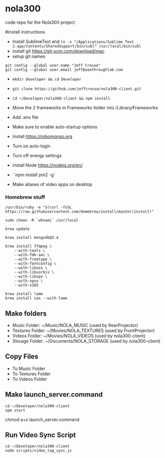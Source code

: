 # nola300
code repo for the Nola300 project


#install instructions
- Install SublimeText and ``ln -s "/Applications/Sublime Text 2.app/Contents/SharedSupport/bin/subl" /usr/local/bin/subl``
- install git https://git-scm.com/download/mac
- setup git names

```
git config --global user.name "Jeff Crouse"
git config --global user.email jeff@seethroughlab.com
```

- ``mkdir Developer && cd Developer``
- ``git clone https://github.com/jeffcrouse/nola300-client.git``
- ``cd ~/Developer/nola300-client && npm install``
- Move the 2 frameworks in Frameworks folder into /Library/Frameworks
- Add .env file

- Make sure to enable auto-startup options
- Install https://robomongo.org
- Turn on auto-login
- Turn off energy settings
- install Node https://nodejs.org/en/
- ``npm install pm2 -g`
- Make aliases of video apps on desktop

### Homebrew stuff
```/usr/bin/ruby -e "$(curl -fsSL https://raw.githubusercontent.com/Homebrew/install/master/install)"```

``sudo chown -R `whoami` /usr/local``

``brew update``

``brew install mongodb@3.4``

```
brew install ffmpeg \
    --with-tools \
    --with-fdk-aac \
    --with-freetype \
    --with-fontconfig \
    --with-libass \
    --with-libvorbis \
    --with-libvpx \
    --with-opus \
    --with-x265
```

```
brew install lame
brew install sox --with-lame
```

## Make folders

- Music Folder: ~/Music/NOLA_MUSIC (used by RearProjector)
- Textures Folder: ~/Movies/NOLA_TEXTURES (used by FrontProjector)
- Videos Folder: ~/Movies/NOLA_VIDEOS (used by nola300-client)
- Storage Folder: ~/Documents/NOLA_STORAGE (used by nola300-client)

## Copy Files 

- To Music Folder
- To Textures Folder
- To Videos Folder

## Make launch_server.command

```
cd ~/Developer/nola300-client
npm start
```
chmod a+x launch_server.command




## Run Video Sync Script
```
cd ~/Developer/nola300-client
node scripts/video_tag_sync.js
```
